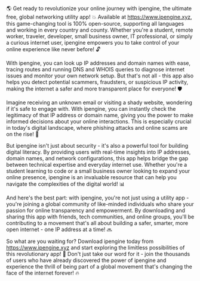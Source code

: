 🌎 Get ready to revolutionize your online journey with ipengine, the ultimate free, global networking utility app! 💥 Available at https://www.ipengine.xyz, this game-changing tool is 100% open-source, supporting all languages and working in every country and county. Whether you're a student, remote worker, traveler, developer, small business owner, IT professional, or simply a curious internet user, ipengine empowers you to take control of your online experience like never before! 🔓

With ipengine, you can look up IP addresses and domain names with ease, tracing routes and running DNS and WHOIS queries to diagnose internet issues and monitor your own network setup. But that's not all - this app also helps you detect potential scammers, fraudsters, or suspicious IP activity, making the internet a safer and more transparent place for everyone! 🛡️

Imagine receiving an unknown email or visiting a shady website, wondering if it's safe to engage with. With ipengine, you can instantly check the legitimacy of that IP address or domain name, giving you the power to make informed decisions about your online interactions. This is especially crucial in today's digital landscape, where phishing attacks and online scams are on the rise! 🚨

But ipengine isn't just about security - it's also a powerful tool for building digital literacy. By providing users with real-time insights into IP addresses, domain names, and network configurations, this app helps bridge the gap between technical expertise and everyday internet use. Whether you're a student learning to code or a small business owner looking to expand your online presence, ipengine is an invaluable resource that can help you navigate the complexities of the digital world! 📊

And here's the best part: with ipengine, you're not just using a utility app - you're joining a global community of like-minded individuals who share your passion for online transparency and empowerment. By downloading and sharing this app with friends, tech communities, and online groups, you'll be contributing to a movement that's all about building a safer, smarter, more open internet - one IP address at a time! 🔜

So what are you waiting for? Download ipengine today from https://www.ipengine.xyz and start exploring the limitless possibilities of this revolutionary app! 🚀 Don't just take our word for it - join the thousands of users who have already discovered the power of ipengine and experience the thrill of being part of a global movement that's changing the face of the internet forever! 🔥